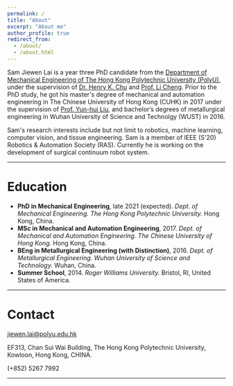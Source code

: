 ```yaml
---
permalink: /
title: "About"
excerpt: "About me"
author_profile: true
redirect_from: 
  - /about/
  - /about.html
---
```



Sam Jiewen Lai is a year three PhD candidate from the [Department of Mechanical Engineering of The Hong Kong Polytechnic University (PolyU)](https://www.polyu.edu.hk/me/), under the supervision of [Dr. Henry K. Chu](https://www.polyu.edu.hk/me/people/academic-teaching-staff/chu-kar-hang-henry-dr/) and [Prof. Li Cheng](https://www.polyu.edu.hk/me/people/academic-teaching-staff/cheng-li-prof/). Prior to the PhD study, he got his master's degree of mechanical and automation engineering in The Chinese University of Hong Kong (CUHK) in 2017 under the supervision of [Prof. Yun-hui Liu](http://www.mae.cuhk.edu.hk/people/list.php?name=yhliu), and bachelor’s degrees of metallurgical engineering in Wuhan University of Science and Technolgy (WUST) in 2016.

Sam's research interests include but not limit to robotics, machine learning, computer vision, and tissue engineering. Sam is a member of IEEE (S'20) Robotics & Automation Society (RAS). Currently he is working on the development of surgical continuum robot system.

---

Education
======
+ **PhD in Mechanical Engineering**, late 2021 (expected).
_Dept. of Mechanical Engineering._
_The Hong Kong Polytechnic University._
Hong Kong, China.
+ **MSc in Mechanical and Automation Engineering**, 2017.
_Dept. of Mechanical and Automation Engineering._
_The Chinese University of Hong Kong._
Hong Kong, China.
+ **BEng in Metallurgical Engineering (with Distinction)**, 2016.
_Dept. of Metallurgical Engineering._
_Wuhan University of Science and Technology._
Wuhan, China.
+ **Summer School**, 2014.
_Roger Williams University._
Bristol, RI, United States of America.

---

Contact
======
<!-- jiewen.lai [æ] polyu [ð] edu [ð] hk -->
jiewen.lai@polyu.edu.hk

EF313, Chan Sui Wai Building, The Hong Kong Polytechnic University,
Kowloon, Hong Kong, CHINA. 

(+852) 5267 7992

<!-- <body> <small><script type="text/javascript" id="clustrmaps" src="//cdn.clustrmaps.com/map_v2.js?cl=080808&w=220&t=n&d=pWPP3H6tu6piSitaO1ly8AJ_73sTJ9bEIzk5Pzekk6o&co=ffffff&ct=808080&cmo=3acc3a&cmn=ff5353"></script></small></body> -->


---

<!-- <small><script type="text/javascript"> document.write("Page was last modified on: " + document.lastModified + " HKT");</script></small> -->

<small><script type="text/javascript"> document.write("Page was last modified on: July 9, 2020");</script></small>
